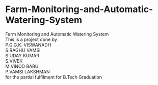 # Farm-Monitoring-and-Automatic-Watering-System

Farm Monitoring and Automatic Watering System \
This is a project done by \
P.G.G.K. VISWANADH\
S.RAGHU VAMSI\
S.UDAY KUMAR\
S.VIVEK\
M.VINOD BABU\
P.VAMSI LAKSHMAN\
for the partial fulfilment for B.Tech Graduation
